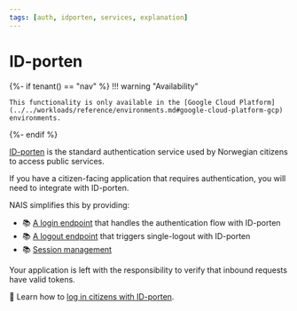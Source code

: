 ```yaml
---
tags: [auth, idporten, services, explanation]
---
```


# ID-porten

{%- if tenant() == "nav" %}
!!! warning "Availability"

    This functionality is only available in the [Google Cloud Platform](../../workloads/reference/environments.md#google-cloud-platform-gcp) environments.
{%- endif %}

[ID-porten](https://docs.digdir.no/docs/idporten/) is the standard authentication service used by Norwegian citizens to access public services.

If you have a citizen-facing application that requires authentication, you will need to integrate with ID-porten.

NAIS simplifies this by providing:

- :books: [A login endpoint](reference/README.md#login-endpoint) that handles the authentication flow with ID-porten
- :books: [A logout endpoint](reference/README.md#logout-endpoint) that triggers single-logout with ID-porten
- :books: [Session management](../../security/auth/wonderwall.md#5-sessions)

Your application is left with the responsibility to verify that inbound requests have valid tokens.

:dart: Learn how to [log in citizens with ID-porten](how-to/login.md).

